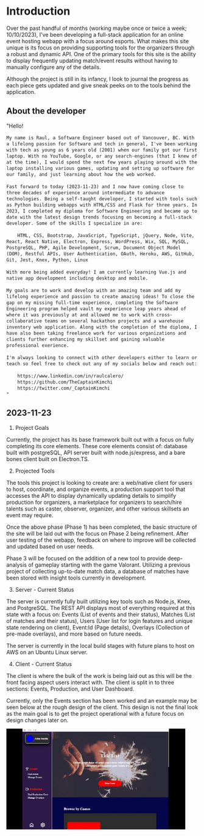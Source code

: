 # Introduction

Over the past handful of months (working maybe once or twice a week; 10/10/2023), I've been developing a full-stack application for an online event hosting webapp with a focus around esports. What makes this site unique is its focus on providing supporting tools for the organizers through a robust and dynamic API. One of the primary tools for this site is the ability to display frequently updating match/event results without having to manually configure any of the details.

Although the project is still in its infancy, I look to journal the progress as each piece gets updated and give sneak peeks on to the tools behind the application.

## About the developer

"Hello!

    My name is Raul, a Software Engineer based out of Vancouver, BC. With a lifelong passion for Software and tech in general, I've been working with tech as young as 6 years old (2001) when our family got our first laptop. With no YouTube, Google, or any search-engines (that I knew of at the time), I would spend the next few years playing around with the laptop installing various games, updating and setting up software for our family, and just learning about how the web worked.

    Fast forward to today (2023-11-23) and I now have coming close to three decades of experience around intermediate to advance technologies. Being a self-taught developer, I started with tools such as Python building webapps with HTML/CSS and Flask for three years. In 2023, I completed my diploma for Software Engineering and became up to date with the latest design trends focusing on becoming a full-stack developer. Some of the skills I specialize in are:

        HTML, CSS, Bootstrap, JavaScript, TypeScript, jQuery, Node, Vite, React, React Native, Electron, Express, WordPress, Wix, SQL, MySQL, PostgreSQL, PHP, Agile Development, Scrum, Document Object Model (DOM), Restful APIs, User Authentication, OAuth, Heroku, AWS, GitHub, Git, Jest, Knex, Python, Linux

    With more being added everyday! I am currently learning Vue.js and native app development including desktop and mobile.

    My goals are to work and develop with an amazing team and add my lifelong experience and passion to create amazing ideas! To close the gap on my missing full-time experience, completing the Software Engineering program helped vault my experience leap years ahead of where it was previously at and allowed me to work with cross-collaborative teams on several hackathon projects and a warehouse inventory web application. Along with the completion of the diploma, I have also been taking freelance work for various organizations and clients further enhancing my skillset and gaining valuable professional exerience.

    I'm always looking to connect with other developers either to learn or teach so feel free to check out any of my socials below and reach out:

        https://www.linkedin.com/in/raulcalero/
        https://github.com/TheCaptainKimchi
        https://twitter.com/_CaptainKimchi
    "

## 2023-11-23

1. Project Goals

Currently, the project has its base framework built out with a focus on fully completing its core elements. These core elements consist of: database built with postgreSQL, API server built with node.js/express, and a bare bones client built on Electron.TS.

2. Projected Tools

The tools this project is looking to create are: a web/native client for users to host, coordinate, and organize events, a production support tool that accesses the API to display dynamically updating details to simplify production for organizers, a marketplace for organizers to search/hire talents such as caster, observer, organizer, and other various skillsets an event may require.

Once the above phase (Phase 1) has been completed, the basic structure of the site will be laid out with the focus on Phase 2 being refinement. After user testing of the webapp, feedback on where to improve will be collected and updated based on user needs.

Phase 3 will be focused on the addition of a new tool to provide deep-analysis of gameplay starting with the game Valorant. Utilizing a previous project of collecting up-to-date match data, a database of matches have been stored with insight tools currently in development.

3. Server - Current Status

The server is currently fully built utilizing key tools such as Node.js, Knex, and PostgreSQL. The REST API displays most of everything required at this state with a focus on: Events (List of events and their status), Matches (List of matches and their status), Users (User list for login features and unique state rendering on client), Event:Id (Page details), Overlays (Collection of pre-made overlays), and more based on future needs.

The server is currently in the local build stages with future plans to host on AWS on an Ubuntu Linux server.

4. Client - Current Status

The client is where the bulk of the work is being laid out as this will be the front facing aspect users interact with. The client is split in to three sections: Events, Production, and User Dashboard.

Currently, only the Events section has been worked and an example may be seen below at the rough design of the client. This design is not the final look as the main goal is to get the project operational with a future focus on design changes later on.

![](<https://github.com/TheCaptainKimchi/production-client-blog/blob/d760b8a4dd4583d20db9e960efc548cc9f9123c3/2023-11-23%2010-01-51%20(1).gif>)
